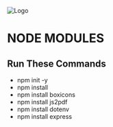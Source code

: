 ![Logo](https://img.icons8.com/?size=100&id=54087&format=png&color=000000) 
# NODE MODULES

## Run These Commands

- npm init -y
- npm install 
- npm install boxicons
- npm install js2pdf
- npm install dotenv
- npm install express
